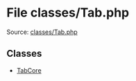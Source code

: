 File classes/Tab.php
=========

Source: [classes/Tab.php](https://github.com/PrestaShop/PrestaShop/blob/1.5.6.3/classes/Tab.php)


Classes
-------

* [TabCore](class.TabCore.md)

